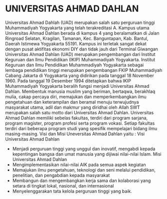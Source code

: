 # UNIVERSITAS AHMAD DAHLAN


Universitas Ahmad Dahlah (UAD) merupakan salah satu perguruan tinggi Muhammadiyah Yogyakarta yang telah terakreditasi A. Kampus utama Universitas Ahmad Dahlan berada di kampus 4 yang beralamatkan di Jalan Ringroad Selatan, Kragilan, Tamanan, Kec. Banguntapan, Kab. Bantul, Daerah Istimewa Yogyakarta 55191.  Kampus ini terletak sangat dekat dengan pusat aktifitas ekonomi DIY dan tidak jauh dari Terminal Giwangan
Universitas Ahmad Dahlan (UAD) merupakan pengembangan dari Institut Keguruan dan llmu Pendidikan (IKIP) Muhammadiyah Yogyakarta. Institut Keguruan dan llmu Pendidikan Muhammadiyah Yogyakarta sebagai lembaga pendidikan tinggi merupakan pengembangan FKIP Muhammadiyah Cabang Jakarta di Yogyakarta yang didirikan pada tanggal 18 November 1960. Pada tanggal 19 Desember 1994 ditetapkan bahwa IKIP Muhammadiyah Yogyakarta beralih fungsi menjadi Universitas Ahmad Dahlan.
Membentuk manusia muslim yang beriman, bertaqwa, berakhlaq mulia, cakap percaya diri, memajukan dan memperkembangkan ilmu pengetahuan dan keterampilan dan beramal menuju terwujudnya masyarakat utama, adil dan makmur yang diridhai oleh Allah SWT merupakan salah satu motto dari Universitas Ahmad Dahlan.
Universitas Ahmad Dahlan memiliki sebelas fakultas, terdiri dari program sarjana, program magister, program profesi serta program vokasi. Setiap fakultas terdiri dari beberapa program studi yang spesifik mempelajari bidang ilmu masing-masing.
Visi dan Misi Uneversitas Ahmad Dahlan yaitu :
Visi Universitas Ahmad Dahlan
  - Menjadi perguruan tinggi yang unggul dan inovatif, mengabdi kepada kepentingan bangsa dan umat manusia yang dijiwai nilai-nilai Islam.
Misi Universitas Ahmad Dahlan
  - Mengimplementasikan nilai-nilai AIK pada semua aspek kegiatan
  - Memajukan ilmu pengetahuan, teknologi dan seni melalui pendidikan, penelitian, dan pengabdian kepada masyarakat
  - Membangun dan mengembangkan kerja sama dan kolaborasi yang setara di tingkat lokal, nasional, dan internasional
  - Menyelenggarakan tata kelola perguruan tinggi yang baik.

